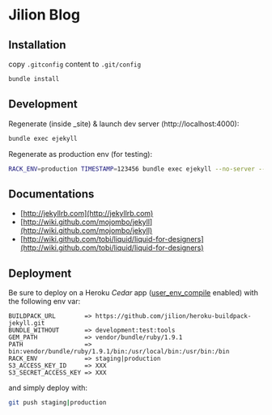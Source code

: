 # Jilion Blog

## Installation

copy `.gitconfig` content to `.git/config`

``` bash
bundle install
```

## Development

Regenerate (inside _site) & launch dev server (http://localhost:4000):

``` bash
bundle exec ejekyll
```

Regenerate as production env (for testing):

``` bash
RACK_ENV=production TIMESTAMP=123456 bundle exec ejekyll --no-server --no-auto
```

## Documentations

- [http://jekyllrb.com](http://jekyllrb.com)
- [http://wiki.github.com/mojombo/jekyll](http://wiki.github.com/mojombo/jekyll)
- [http://wiki.github.com/tobi/liquid/liquid-for-designers](http://wiki.github.com/tobi/liquid/liquid-for-designers)

## Deployment

Be sure to deploy on a Heroku _Cedar_ app ([user_env_compile](https://devcenter.heroku.com/articles/labs-user-env-compile) enabled) with the following env var:

``` base
BUILDPACK_URL        => https://github.com/jilion/heroku-buildpack-jekyll.git
BUNDLE_WITHOUT       => development:test:tools
GEM_PATH             => vendor/bundle/ruby/1.9.1
PATH                 => bin:vendor/bundle/ruby/1.9.1/bin:/usr/local/bin:/usr/bin:/bin
RACK_ENV             => staging|production
S3_ACCESS_KEY_ID     => XXX
S3_SECRET_ACCESS_KEY => XXX
```

and simply deploy with:

``` bash
git push staging|production
```